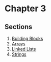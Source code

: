 # Chapter 3

## Sections

1. [Building Blocks](./BuildingBlocks/index.md)
2. [Arrays](./Arrays/index.md)
3. [Linked Lists](./LinkedLists/index.md)
4. [Strings](./Strings/index.md)